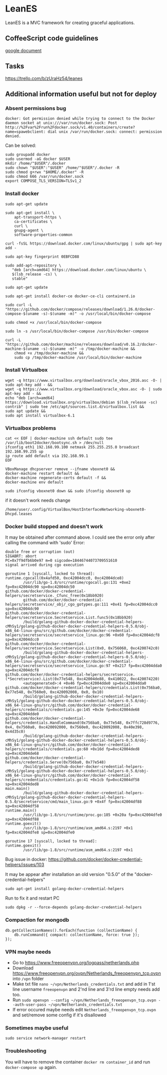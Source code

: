 LeanES
================================

LeanES is a MVC framework for creating graceful applications.

## CoffeeScript code guidelines
[google document](https://docs.google.com/a/saifas.com/document/d/114zNDimqXbdF76nnKBUqDfZoKd7xn6c7V14Fb7jOlk0/edit?usp=sharing)


## Tasks

https://trello.com/b/zUraHz54/leanes

## Additional information useful but not for deploy

### Absent permissions bug
`docker: Got permission denied while trying to connect to the Docker daemon socket at unix:///var/run/docker.sock: Post http://%2Fvar%2Frun%2Fdocker.sock/v1.40/containers/create?name=spawebclient: dial unix /var/run/docker.sock: connect: permission denied.`

Can be solved:

```
sudo groupadd docker
sudo usermod -aG docker $USER
mkdir /home/"$USER"/.docker
sudo chown "$USER":"$USER" /home/"$USER"/.docker -R
sudo chmod g+rwx "$HOME/.docker" -R
sudo chmod 666 /var/run/docker.sock
export COMPOSE_TLS_VERSION=TLSv1_2
```

### Install docker

`sudo apt-get update`

```
sudo apt-get install \
    apt-transport-https \
    ca-certificates \
    curl \
    gnupg-agent \
    software-properties-common

```

`curl -fsSL https://download.docker.com/linux/ubuntu/gpg | sudo apt-key add -`

`sudo apt-key fingerprint 0EBFCD88`

```
sudo add-apt-repository \
   "deb [arch=amd64] https://download.docker.com/linux/ubuntu \
   $(lsb_release -cs) \
   stable"

```

`sudo apt-get update`

```
sudo apt-get install docker-ce docker-ce-cli containerd.io
```

```
sudo curl -L "https://github.com/docker/compose/releases/download/1.26.0/docker-compose-$(uname -s)-$(uname -m)" -o /usr/local/bin/docker-compose
```

`sudo chmod +x /usr/local/bin/docker-compose`

`sudo ln -s /usr/local/bin/docker-compose /usr/bin/docker-compose`

```
curl -L "https://github.com/docker/machine/releases/download/v0.16.2/docker-machine-$(uname -s)-$(uname -m)" -o /tmp/docker-machine &&
    chmod +x /tmp/docker-machine &&
    sudo cp /tmp/docker-machine /usr/local/bin/docker-machine

```

### Install Virtualbox

```
wget -q https://www.virtualbox.org/download/oracle_vbox_2016.asc -O- | sudo apt-key add - &&
wget -q https://www.virtualbox.org/download/oracle_vbox.asc -O- | sudo apt-key add - &&
echo "deb [arch=amd64] https://download.virtualbox.org/virtualbox/debian $(lsb_release -sc) contrib" | sudo tee /etc/apt/sources.list.d/virtualbox.list &&
sudo apt update &&
sudo apt install virtualbox-6.1

```

### Virtualbox problems

```
cat << EOF | docker-machine ssh default sudo tee /var/lib/boot2docker/bootsync.sh > /dev/null
ifconfig eth1 192.168.99.100 netmask 255.255.255.0 broadcast 192.168.99.255 up
ip route add default via 192.168.99.1
EOF
```

```
VBoxManage dhcpserver remove --ifname vboxnet0 &&
docker-machine restart default &&
docker-machine regenerate-certs default -f &&
docker-machine env default
```

`sudo ifconfig vboxnet0 down && sudo ifconfig vboxnet0 up`

if it doesn't work needs change

`/home/user/.config/VirtualBox/HostInterfaceNetworking-vboxnet0-Dhcpd.leases`

### Docker build stopped and doesn't work
It may be obtained after command above.
I could see the error only after calling the command with 'sudo'
Error:
```
double free or corruption (out)
SIGABRT: abort
PC=0x7f9dfb6b0e97 m=0 sigcode=18446744073709551610
signal arrived during cgo execution

goroutine 1 [syscall, locked to thread]:
runtime.cgocall(0x4afd50, 0xc42004dcc0, 0xc42004dce8)
        /usr/lib/go-1.8/src/runtime/cgocall.go:131 +0xe2 fp=0xc42004dc90 sp=0xc42004dc50
github.com/docker/docker-credential-helpers/secretservice._Cfunc_free(0x18bb920)
        github.com/docker/docker-credential-helpers/secretservice/_obj/_cgo_gotypes.go:111 +0x41 fp=0xc42004dcc0 sp=0xc42004dc90
github.com/docker/docker-credential-helpers/secretservice.Secretservice.List.func5(0x18bb920)
        /build/golang-github-docker-docker-credential-helpers-cMhSy1/golang-github-docker-docker-credential-helpers-0.5.0/obj-x86_64-linux-gnu/src/github.com/docker/docker-credential-helpers/secretservice/secretservice_linux.go:96 +0x60 fp=0xc42004dcf8 sp=0xc42004dcc0
github.com/docker/docker-credential-helpers/secretservice.Secretservice.List(0x0, 0x756060, 0xc4200742c0)
        /build/golang-github-docker-docker-credential-helpers-cMhSy1/golang-github-docker-docker-credential-helpers-0.5.0/obj-x86_64-linux-gnu/src/github.com/docker/docker-credential-helpers/secretservice/secretservice_linux.go:97 +0x217 fp=0xc42004dda0 sp=0xc42004dcf8
github.com/docker/docker-credential-helpers/secretservice.(*Secretservice).List(0x77e548, 0xc42004de88, 0x410022, 0xc420074220)
        <autogenerated>:4 +0x46 fp=0xc42004dde0 sp=0xc42004dda0
github.com/docker/docker-credential-helpers/credentials.List(0x756ba0, 0x77e548, 0x7560e0, 0xc420092008, 0x0, 0x10)
        /build/golang-github-docker-docker-credential-helpers-cMhSy1/golang-github-docker-docker-credential-helpers-0.5.0/obj-x86_64-linux-gnu/src/github.com/docker/docker-credential-helpers/credentials/credentials.go:145 +0x3e fp=0xc42004de68 sp=0xc42004dde0
github.com/docker/docker-credential-helpers/credentials.HandleCommand(0x756ba0, 0x77e548, 0x7ffc728d9776, 0x4, 0x7560a0, 0xc420092000, 0x7560e0, 0xc420092008, 0x40e398, 0x4d35c0)
        /build/golang-github-docker-docker-credential-helpers-cMhSy1/golang-github-docker-docker-credential-helpers-0.5.0/obj-x86_64-linux-gnu/src/github.com/docker/docker-credential-helpers/credentials/credentials.go:60 +0x16d fp=0xc42004ded8 sp=0xc42004de68
github.com/docker/docker-credential-helpers/credentials.Serve(0x756ba0, 0x77e548)
        /build/golang-github-docker-docker-credential-helpers-cMhSy1/golang-github-docker-docker-credential-helpers-0.5.0/obj-x86_64-linux-gnu/src/github.com/docker/docker-credential-helpers/credentials/credentials.go:41 +0x1cb fp=0xc42004df58 sp=0xc42004ded8
main.main()
        /build/golang-github-docker-docker-credential-helpers-cMhSy1/golang-github-docker-docker-credential-helpers-0.5.0/secretservice/cmd/main_linux.go:9 +0x4f fp=0xc42004df88 sp=0xc42004df58
runtime.main()
        /usr/lib/go-1.8/src/runtime/proc.go:185 +0x20a fp=0xc42004dfe0 sp=0xc42004df88
runtime.goexit()
        /usr/lib/go-1.8/src/runtime/asm_amd64.s:2197 +0x1 fp=0xc42004dfe8 sp=0xc42004dfe0

goroutine 17 [syscall, locked to thread]:
runtime.goexit()
        /usr/lib/go-1.8/src/runtime/asm_amd64.s:2197 +0x1
```
Bug issue in docker:
https://github.com/docker/docker-credential-helpers/issues/103

It may be appear after installation an old version "0.5.0" of the "docker-credential-helpers"

`sudo apt-get install golang-docker-credential-helpers`

Run to fix it and restart PC

`sudo dpkg -r --force-depends golang-docker-credential-helpers`

### Compaction for mongodb

```
db.getCollectionNames().forEach(function (collectionName) {
    db.runCommand({ compact: collectionName, force: true });
});
```

### VPN maybe needs

- Go to https://www.freeopenvpn.org/logpass/netherlands.php
- Download https://www.freeopenvpn.org/ovpn/Netherlands_freeopenvpn_tcp.ovpn into `/vpn` folder
- Make txt file `nano ~/vpn/Netherlands_credentials.txt` and add in 1'st line username `freeopenvpn` and 2'nd line <temp pass from website> and 3'rd line empty needs add too.
- Run `sudo openvpn --config ~/vpn/Netherlands_freeopenvpn_tcp.ovpn --auth-user-pass ~/vpn/Netherlands_credentials.txt`
- If error occured maybe needs edit `Netherlands_freeopenvpn_tcp.ovpn` and set/remove some config if it's disallowed

### Sometimes maybe useful

`sudo service network-manager restart`

### Troubleshooting

You will have to remove the container `docker rm container_id` and run `docker-compose up` again.
